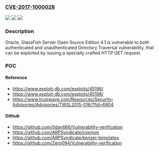 ### [CVE-2017-1000028](https://cve.mitre.org/cgi-bin/cvename.cgi?name=CVE-2017-1000028)
![](https://img.shields.io/static/v1?label=Product&message=n%2Fa&color=blue)
![](https://img.shields.io/static/v1?label=Version&message=n%2Fa&color=blue)
![](https://img.shields.io/static/v1?label=Vulnerability&message=n%2Fa&color=brighgreen)

### Description

Oracle, GlassFish Server Open Source Edition 4.1 is vulnerable to both authenticated and unauthenticated Directory Traversal vulnerability, that can be exploited by issuing a specially crafted HTTP GET request.

### POC

#### Reference
- https://www.exploit-db.com/exploits/45196/
- https://www.exploit-db.com/exploits/45198/
- https://www.trustwave.com/Resources/Security-Advisories/Advisories/TWSL2015-016/?fid=6904

#### Github
- https://github.com/0day666/Vulnerability-verification
- https://github.com/ARPSyndicate/cvemon
- https://github.com/ARPSyndicate/kenzer-templates
- https://github.com/Zero094/Vulnerability-verification


